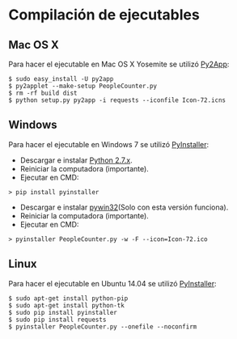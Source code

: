 Compilación de ejecutables
================================================================

Mac OS X
----------------------------------------------------------------

Para hacer el ejecutable en Mac OS X Yosemite se utilizó [Py2App](https://pythonhosted.org/py2app/):


```
$ sudo easy_install -U py2app
$ py2applet --make-setup PeopleCounter.py
$ rm -rf build dist
$ python setup.py py2app -i requests --iconfile Icon-72.icns
```

Windows
----------------------------------------------------------------

Para hacer el ejecutable en Windows 7 se utilizó [PyInstaller](https://github.com/pyinstaller/pyinstaller):

* Descargar e instalar [Python 2.7.x](https://www.python.org/downloads/).
* Reiniciar la computadora (importante).
* Ejecutar en CMD: 

```> pip install pyinstaller```

* Descargar e instalar [pywin32](http://sourceforge.net/projects/pywin32/files/pywin32/Build216/pywin32-216.win32-py2.7.exe/download)(Solo con esta versión funciona).
* Reiniciar la computadora (importante).
* Ejecutar en CMD: 

```
> pyinstaller PeopleCounter.py -w -F --icon=Icon-72.ico
```

Linux
----------------------------------------------------------------

Para hacer el ejecutable en Ubuntu 14.04 se utilizó [PyInstaller](https://github.com/pyinstaller/pyinstaller):

```
$ sudo apt-get install python-pip
$ sudo apt-get install python-tk
$ sudo pip install pyinstaller
$ sudo pip install requests
$ pyinstaller PeopleCounter.py --onefile --noconfirm
```
